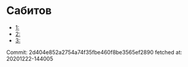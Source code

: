 # Сабитов
- [1: ](1.md)
- [2: ](2.md)
- [3: ](3.md)

Commit: 2d404e852a2754a74f35fbe460f8be3565ef2890
 fetched at: 20201222-144005
